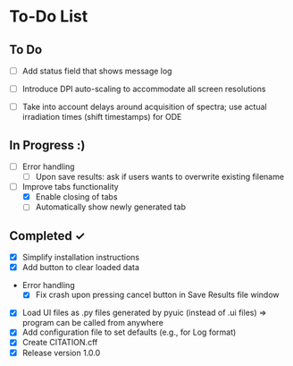 # To-Do List

## To Do
- [ ] Add status field that shows message log

- [ ] Introduce DPI auto-scaling to accommodate all screen resolutions
 
- [ ] Take into account delays around acquisition of spectra; use actual irradiation times (shift timestamps) for ODE

## In Progress :)
- [ ] Error handling
  - [ ] Upon save results: ask if users wants to overwrite existing filename
- [ ] Improve tabs functionality
  - [x] Enable closing of tabs
  - [ ] Automatically show newly generated tab

## Completed ✓
- [x] Simplify installation instructions
- [x] Add button to clear loaded data
- Error handling
   - [x] Fix crash upon pressing cancel button in Save Results file window
- [x] Load UI files as .py files generated by pyuic (instead of .ui files) => program can be called from anywhere
- [x] Add configuration file to set defaults (e.g., for Log format)
- [x] Create CITATION.cff
- [x] Release version 1.0.0
